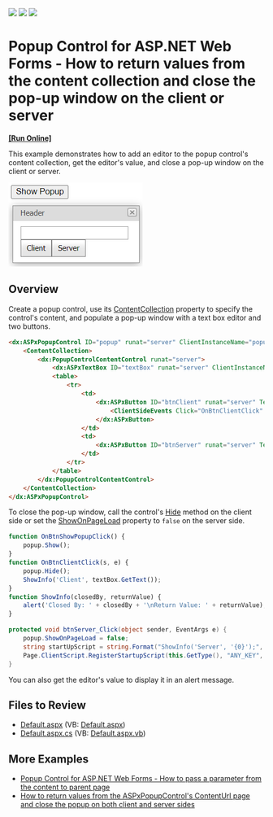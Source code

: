 <!-- default badges list -->
![](https://img.shields.io/endpoint?url=https://codecentral.devexpress.com/api/v1/VersionRange/128565034/13.1.4%2B)
[![](https://img.shields.io/badge/Open_in_DevExpress_Support_Center-FF7200?style=flat-square&logo=DevExpress&logoColor=white)](https://supportcenter.devexpress.com/ticket/details/E3084)
[![](https://img.shields.io/badge/📖_How_to_use_DevExpress_Examples-e9f6fc?style=flat-square)](https://docs.devexpress.com/GeneralInformation/403183)
<!-- default badges end -->
# Popup Control for ASP.NET Web Forms - How to return values from the content collection and close the pop-up window on the client or server
<!-- run online -->
**[[Run Online]](https://codecentral.devexpress.com/128565034/)**
<!-- run online end -->

This example demonstrates how to add an editor to the popup control's content collection, get the editor's value, and close a pop-up window on the client or server.

![Return values and close popup](PopupContentCollection.png)

## Overview

Create a popup control, use its [ContentCollection](https://docs.devexpress.com/AspNet/DevExpress.Web.ASPxPopupControlBase.Controls) property to specify the control's content, and populate a pop-up window with a text box editor and two buttons.

```aspx
<dx:ASPxPopupControl ID="popup" runat="server" ClientInstanceName="popup">
    <ContentCollection>
        <dx:PopupControlContentControl runat="server">
            <dx:ASPxTextBox ID="textBox" runat="server" ClientInstanceName="textBox" />
            <table>
                <tr>
                    <td>
                        <dx:ASPxButton ID="btnClient" runat="server" Text="Client" AutoPostBack="False" ClientInstanceName="btnClient">
                            <ClientSideEvents Click="OnBtnClientClick" />
                        </dx:ASPxButton>
                    </td>
                    <td>
                        <dx:ASPxButton ID="btnServer" runat="server" Text="Server" OnClick="btnServer_Click" />
                    </td>
                </tr>
            </table>
        </dx:PopupControlContentControl>
    </ContentCollection>
</dx:ASPxPopupControl>
```

To close the pop-up window, call the control's [Hide](https://docs.devexpress.com/AspNet/js-ASPxClientPopupControlBase.Hide) method on the client side or set the [ShowOnPageLoad](https://docs.devexpress.com/AspNet/DevExpress.Web.ASPxPopupControlBase.ShowOnPageLoad) property to `false` on the server side.

```js
function OnBtnShowPopupClick() {
    popup.Show();
}
function OnBtnClientClick(s, e) {
    popup.Hide();
    ShowInfo('Client', textBox.GetText());
}
function ShowInfo(closedBy, returnValue) {
    alert('Closed By: ' + closedBy + '\nReturn Value: ' + returnValue);
}
```
```cs
protected void btnServer_Click(object sender, EventArgs e) {
    popup.ShowOnPageLoad = false;
    string startUpScript = string.Format("ShowInfo('Server', '{0}');", textBox.Text);
    Page.ClientScript.RegisterStartupScript(this.GetType(), "ANY_KEY", startUpScript, true);
}
```
You can also get the editor's value to display it in an alert message.

## Files to Review

* [Default.aspx](./CS/WebSite/Default.aspx) (VB: [Default.aspx](./VB/WebSite/Default.aspx))
* [Default.aspx.cs](./CS/WebSite/Default.aspx.cs) (VB: [Default.aspx.vb](./VB/WebSite/Default.aspx.vb))

## More Examples

* [Popup Control for ASP.NET Web Forms - How to pass a parameter from the content to parent page](https://github.com/DevExpress-Examples/asp-net-web-forms-popup-control-pass-parameter-from-content-to-parent-page)
* [How to return values from the ASPxPopupControl's ContentUrl page and close the popup on both client and server sides](https://github.com/DevExpress-Examples/how-to-return-values-from-the-aspxpopupcontrols-contenturl-page-and-close-the-popup-on-both-e3098)
